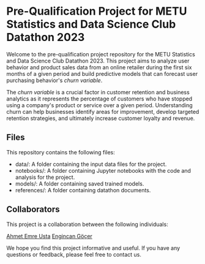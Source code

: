 # Pre-Qualification Project for METU Statistics and Data Science Club Datathon 2023

Welcome to the pre-qualification project repository for the METU Statistics and Data Science Club Datathon 2023. This project aims to analyze user behavior and product sales data from an online retailer during the first six months of a given period and build predictive models that can forecast user purchasing behavior's *churn variable*.

The *churn variable* is a crucial factor in customer retention and business analytics as it represents the percentage of customers who have stopped using a company's product or service over a given period. Understanding churn can help businesses identify areas for improvement, develop targeted retention strategies, and ultimately increase customer loyalty and revenue.

## Files

This repository contains the following files:

- data/: A folder containing the input data files for the project.
- notebooks/: A folder containing Jupyter notebooks with the code and analysis for the project.
- models/: A folder containing saved trained models.
- references/: A folder containing datathon documents.

## Collaborators

This project is a collaboration between the following individuals:

[Ahmet Emre Usta](https://www.linkedin.com/in/a-emreusta/)
[Engincan Göçer](https://www.linkedin.com/in/engincangocer473473/)

We hope you find this project informative and useful. If you have any questions or feedback, please feel free to contact us.
